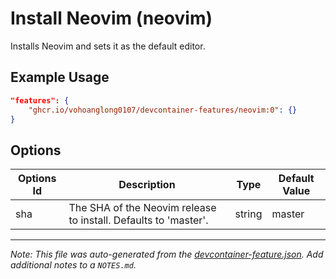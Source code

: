 
# Install Neovim (neovim)

Installs Neovim and sets it as the default editor.

## Example Usage

```json
"features": {
    "ghcr.io/vohoanglong0107/devcontainer-features/neovim:0": {}
}
```

## Options

| Options Id | Description | Type | Default Value |
|-----|-----|-----|-----|
| sha | The SHA of the Neovim release to install. Defaults to 'master'. | string | master |



---

_Note: This file was auto-generated from the [devcontainer-feature.json](https://github.com/vohoanglong0107/devcontainer-features/blob/main/src/neovim/devcontainer-feature.json).  Add additional notes to a `NOTES.md`._
